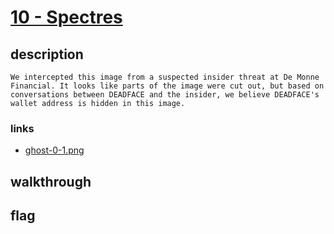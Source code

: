 # [10 - Spectres](https://deadface.ctfd.io/challenges#Spectres-24)

## description
```
We intercepted this image from a suspected insider threat at De Monne Financial. It looks like parts of the image were cut out, but based on conversations between DEADFACE and the insider, we believe DEADFACE's wallet address is hidden in this image.
```

### links

  * [ghost-0-1.png](ghost-0-1.png)

## walkthrough


## flag
```
```
